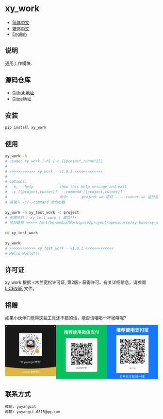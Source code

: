<!--
 * @Author: yuyangit yuyangit.0515@qq.com
 * @Date: 2024-10-18 13:02:23
 * @LastEditors: yuyangit yuyangit.0515@qq.com
 * @LastEditTime: 2024-10-22 20:07:07
 * @FilePath: /xy_work/README.md
 * @Description: 这是默认设置,请设置`customMade`, 打开koroFileHeader查看配置 进行设置: https://github.com/OBKoro1/koro1FileHeader/wiki/%E9%85%8D%E7%BD%AE
-->
# xy_work

- [简体中文](readme/README_zh_CN.md)
- [繁体中文](readme/README_zh_TW.md)
- [English](readme/README_en.md)

## 说明
通用工作模块.

## 源码仓库

- <a href="https://github.com/xy-base/xy_work.git" target="_blank">Github地址</a>  
- <a href="https://gitee.com/xy-base/xy_work.git" target="_blank">Gitee地址</a>

## 安装

```bash
pip install xy_work
```

## 使用

```bash
xy_work -h
# usage: xy_work [-h] [-c [{project,runner}]]
#
# >>>>>>>>>>>> xy_work - v1.0.1 <<<<<<<<<<<<<
#
# options:
#  -h, --help            show this help message and exit
#  -c [{project,runner}], --command [{project,runner}]
#                        命令: -----project => 项目 -----runner => 运行启动器
# 请输入 -c/--command 命令参数

xy_work -n xy_test_work -c project
# 创建项目 [ xy_test_work ] 成功!!!
# 项目路径 ==>>> /mnt/bs-media/Workspace/project/opensource/xy-base/xy_work/test/xy_test_work

cd xy_test_work

xy_work
# >>>>>>>>>>>> xy_test_work - v1.0.1 <<<<<<<<<<<<<
# Hello World!!!

```

## 许可证
xy_work 根据 <木兰宽松许可证, 第2版> 获得许可。有关详细信息，请参阅 [LICENSE](LICENSE) 文件。

## 捐赠

如果小伙伴们觉得这些工具还不错的话，能否请咱喝一杯咖啡呢?  

![Pay-Total](./readme/Pay-Total.png)


## 联系方式

```
微信: yuyangiit
邮箱: yuyangit.0515@qq.com
```